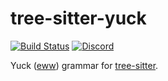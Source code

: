 # tree-sitter-yuck

[![Build Status](https://github.com/Philipp-M/tree-sitter-yuck/actions/workflows/ci.yml/badge.svg)](https://github.com/Philipp-M/tree-sitter-yuck/actions/workflows/ci.yml)
[![Discord](https://img.shields.io/discord/1063097320771698699?logo=discord)](https://discord.gg/w7nTvsVJhm)

Yuck ([eww](https://github.com/elkowar/eww)) grammar for [tree-sitter](https://github.com/tree-sitter/tree-sitter).
